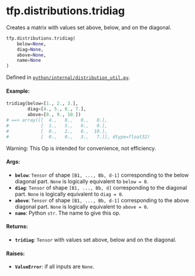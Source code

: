 <div itemscope itemtype="http://developers.google.com/ReferenceObject">
<meta itemprop="name" content="tfp.distributions.tridiag" />
<meta itemprop="path" content="Stable" />
</div>

# tfp.distributions.tridiag

Creates a matrix with values set above, below, and on the diagonal.

``` python
tfp.distributions.tridiag(
    below=None,
    diag=None,
    above=None,
    name=None
)
```



Defined in [`python/internal/distribution_util.py`](https://github.com/tensorflow/probability/tree/master/tensorflow_probability/python/internal/distribution_util.py).

<!-- Placeholder for "Used in" -->


#### Example:



```python
tridiag(below=[1., 2., 3.],
        diag=[4., 5., 6., 7.],
        above=[8., 9., 10.])
# ==> array([[  4.,   8.,   0.,   0.],
#            [  1.,   5.,   9.,   0.],
#            [  0.,   2.,   6.,  10.],
#            [  0.,   0.,   3.,   7.]], dtype=float32)
```

Warning: This Op is intended for convenience, not efficiency.

#### Args:


* <b>`below`</b>: `Tensor` of shape `[B1, ..., Bb, d-1]` corresponding to the below
  diagonal part. `None` is logically equivalent to `below = 0`.
* <b>`diag`</b>: `Tensor` of shape `[B1, ..., Bb, d]` corresponding to the diagonal
  part.  `None` is logically equivalent to `diag = 0`.
* <b>`above`</b>: `Tensor` of shape `[B1, ..., Bb, d-1]` corresponding to the above
  diagonal part.  `None` is logically equivalent to `above = 0`.
* <b>`name`</b>: Python `str`. The name to give this op.


#### Returns:


* <b>`tridiag`</b>: `Tensor` with values set above, below and on the diagonal.


#### Raises:


* <b>`ValueError`</b>: if all inputs are `None`.